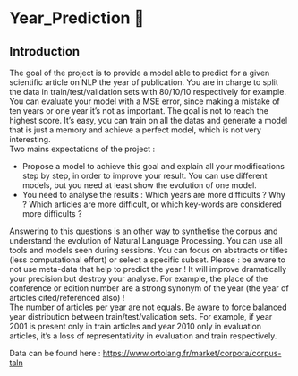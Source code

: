 # Year_Prediction :telescope:

## Introduction
The goal of the project is to provide a model able to predict for a given scientific article on NLP the year of publication.
You are in charge to split the data in train/test/validation sets with 80/10/10 respectively for
example. </br>
You can evaluate your model with a MSE error, since making a mistake of ten years or
one year it’s not as important.
The goal is not to reach the highest score. It’s easy, you can train on all the datas and generate a
model that is just a memory and achieve a perfect model, which is not very interesting.</br>
Two mains expectations of the project :
* Propose a model to achieve this goal and explain all your modifications step by step, in
order to improve your result. You can use different models, but you need at least show the evolution
of one model.
* You need to analyse the results : Which years are more difficults ? Why ? Which articles
are more difficult, or which key-words are considered more difficults ?</br>

Answering to this questions is an other way to synthetise the corpus and understand the evolution of
Natural Language Processing.
You can use all tools and models seen during sessions.
You can focus on abstracts or titles (less computational effort) or select a specific subset.
Please : be aware to not use meta-data that help to predict the year ! It will improve dramatically
your precision but destroy your analyse. For example, the place of the conference or edition number
are a strong synonym of the year (the year of articles cited/referenced also) !</br>
The number of articles per year are not equals. Be aware to force balanced year distribution
between train/test/validation sets. For example, if year 2001 is present only in train articles and year
2010 only in evaluation articles, it’s a loss of representativity in evaluation and train respectively.


Data can be found here : https://www.ortolang.fr/market/corpora/corpus-taln
